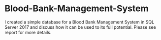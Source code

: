 # Blood-Bank-Management-System
I created a simple database for a Blood Bank Management System in SQL Server 2017 and discuss how it can be used to its full potential. Please see report for more details.
